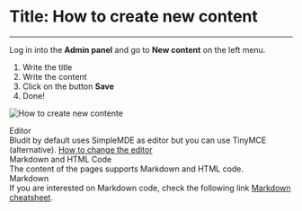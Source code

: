 # Title: How to create new content
<!-- Position: 1 -->
---
Log in into the **Admin panel** and go to **New content** on the left menu.

1. Write the title
2. Write the content
3. Click on the button **Save**
4. Done!

![How to create new contente](https://df6m0u2ovo2fu.cloudfront.net/images/documentation-english/how-to-create-new-content.png)

<div class="note">
<div class="title">Editor</div>
Bludit by default uses SimpleMDE as editor but you can use TinyMCE (alternative). <a href="https://docs.bludit.com/en/content/how-to-change-the-editor">How to change the editor</a>
</div>

<div class="note">
<div class="title">Markdown and HTML Code</div>
The content of the pages supports Markdown and HTML code.
</div>

<div class="note">
<div class="title">Markdown</div>
If you are interested on Markdown code, check the following link <a href="https://github.com/adam-p/markdown-here/wiki/Markdown-Cheatsheet">Markdown cheatsheet</a>.
</div>
